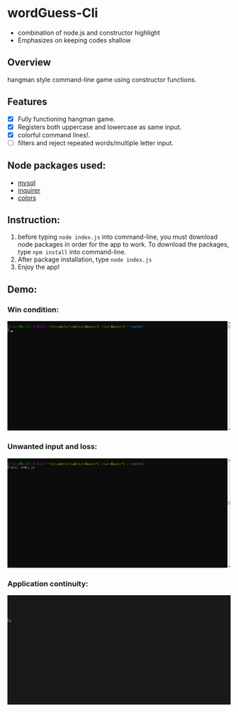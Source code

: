 # wordGuess-Cli
- combination of node.js and constructor highlight
- Emphasizes on keeping codes shallow

## Overview

hangman style command-line game using constructor functions.

## Features

- [x] Fully functioning hangman game. 
- [x] Registers both uppercase and lowercase as same input.
- [x] colorful command lines!.
- [ ] filters and reject repeated words/multiple letter input.

## Node packages used:

* [mysql](https://www.npmjs.com/package/mysql)
* [inquirer](https://www.npmjs.com/package/inquirer)
* [colors](https://www.npmjs.com/package/colors)

## Instruction:

1. before typing `node index.js` into command-line, you must download node packages in order for the app to work. To download the packages, type `npm install` into command-line.
2. After package installation, type `node index.js`
3. Enjoy the app!

## Demo:
### Win condition:
![win game](assets/images/wordGuessREADME.gif)
### Unwanted input and loss:
![lose game](assets/images/nomoreguessREADME.gif)
### Application continuity:
![continue game](assets/images/continuegameREADME.gif)

